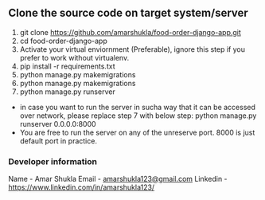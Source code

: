 ## Clone the source code on target system/server
1. git clone https://github.com/amarshukla/food-order-django-app.git
2. cd food-order-django-app
3. Activate your virtual enviornment (Preferable), ignore this step if you prefer to work without virtualenv.
4. pip install -r requirements.txt
5. python manage.py makemigrations
6. python manage.py makemigrations
7. python manage.py runserver

* in case you want to run the server in sucha way that it can be accessed over network, please replace step 7 with below step:
python manage.py runserver 0.0.0.0:8000
* You are free to run the server on any of the unreserve port. 8000 is just default port in practice.

### Developer information
Name - Amar Shukla
Email  - amarshukla123@gmail.com
Linkedin - https://www.linkedin.com/in/amarshukla123/
